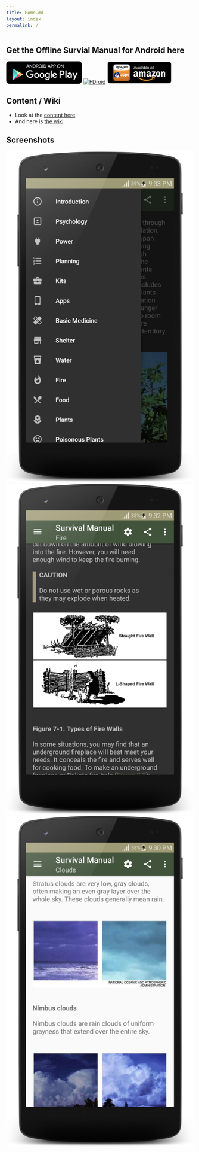 ```yaml
---
title: Home.md
layout: index
permalink: /
---
```


## Get the Offline Survial Manual for Android here

[![Play](/assets/img/play_badge.png)](https://play.google.com/store/apps/details?id=org.ligi.survivalmanual)
[![FDroid](/assets/img/fdroud_badge.png)](https://f-droid.org/repository/browse/?fdid=org.ligi.survivalmanual)
[![Amazon](/assets/img/amazon_badge.png)](https://www.amazon.com/ligi-Survival-Manual/dp/B06WW43R3Thttps://www.amazon.com/ligi-Survival-Manual/dp/B06WW43R3T)

## Content / Wiki 

* Look at the [content here](home)
* And here is [the wiki](https://github.com/ligi/SurvivalManual/wiki)

## Screenshots

![Introduction](images/scaled_3.png)
![Introduction](images/scaled_2.png)
![Introduction](images/scaled_1.png)
